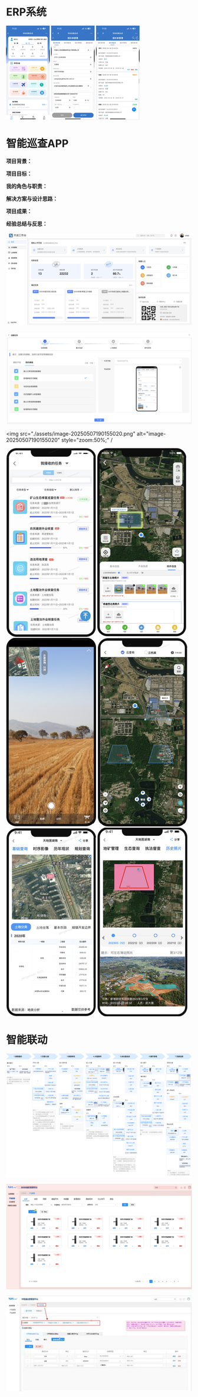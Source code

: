 # ERP系统

<img src="./assets/image-20250508113334953.png" alt="image-20250508113334953" style="zoom:25%;" />

<img src="./assets/image-20250508113345601.png" alt="image-20250508113345601" style="zoom:25%;" />

<img src="./assets/image-20250508113408430.png" alt="image-20250508113408430" style="zoom:25%;" />

# 智能巡查APP

**项目背景：** 

**项目目标：** 

**我的角色与职责：**

 **解决方案与设计思路：**

**项目成果：** 

**经验总结与反思：** 

![image-20250508111449229](./assets/image-20250508111449229.png)

![image-20250508111711106](./assets/image-20250508111711106.png)

<img src="./assets/image-20250507190155020.png" alt="image-20250507190155020" style="zoom:50%;" /

<img src="./assets/image-20250508103457015.png" alt="image-20250508103457015" style="zoom:50%;" />

<img src="./assets/image-20250507182310645.png" alt="image-20250507182310645" style="zoom: 50%;" />

<img src="./assets/image-20250507190031274.png" alt="image-20250507190031274" style="zoom:50%;" />

<img src="./assets/image-20250508103704132.png" alt="image-20250508103704132" style="zoom:50%;" />

<img src="./assets/image-20250508103927982.png" alt="image-20250508103927982" style="zoom:50%;" />

<img src="./assets/image-20250508104141744.png" alt="image-20250508104141744" style="zoom:50%;" />

# 智能联动

![image-20250508143259383](./assets/image-20250508143259383.png)

![image-20250508143305896](./assets/image-20250508143305896.png)

![image-20250508143354006](./assets/image-20250508143354006.png)

